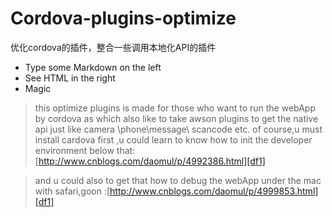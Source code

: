 # Cordova-plugins-optimize

优化cordova的插件，整合一些调用本地化API的插件

- Type some Markdown on the left
- See HTML in the right
- Magic

> this optimize plugins is made for those who want to run the webApp by cordova as which also like to take awson plugins to get the native api just like  camera \phone\message\ scancode etc. of course,u must install cardova first ,u could learn to know how to init the developer environment below that: [http://www.cnblogs.com/daomul/p/4992386.html][df1]

> and u could also to get that how to debug the webApp under the mac with safari,goon :[http://www.cnblogs.com/daomul/p/4999853.html][df1]
